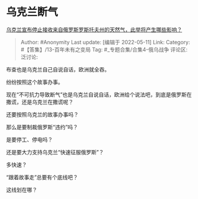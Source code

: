 # 乌克兰断气
[乌克兰宣布停止接收来自俄罗斯罗斯托夫州的天然气，此举将产生哪些影响？](https://www.zhihu.com/question/532273873/answer/2480777926)

> Author: #Anonymity
> Last update: [编辑于 2022-05-11]
> Link:
> Category: #【答集】/13-百年未有之变局
> Tag: #_专题合集/合集4-俄乌战争 
> 评论区:
> 泛讨论:

布查也是乌克兰自己自说自话，欧洲就全吞。

纷纷按照这个故事办事。

现在“不可抗力导致断气”也是乌克兰自说自话，欧洲给个说法吧，到底是俄罗斯在撒谎，还是乌克兰在撒谎呢？

还要按照乌克兰的故事办事吗？

那么是要制裁俄罗斯“违约”吗？

是要停工、停电吗？

还是要大力支持乌克兰“快速征服俄罗斯”？

多快速？

“跟着故事走”总要有个底线吧？

这线划在哪？

